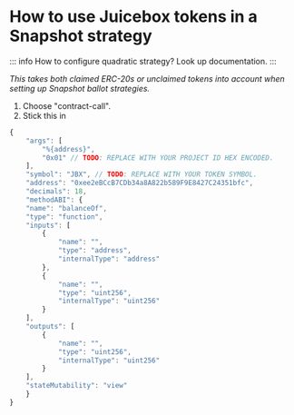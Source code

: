 # How to use Juicebox tokens in a Snapshot strategy

::: info
How to configure quadratic strategy? Look up documentation.
:::

_This takes both claimed ERC-20s or unclaimed tokens into account when setting up Snapshot ballot strategies._

1. Choose "contract-call".
2. Stick this in

```jsx
{
	"args": [
		"%{address}",
		"0x01" // TODO: REPLACE WITH YOUR PROJECT ID HEX ENCODED.
	],
	"symbol": "JBX", // TODO: REPLACE WITH YOUR TOKEN SYMBOL.
	"address": "0xee2eBCcB7CDb34a8A822b589F9E8427C24351bfc",
	"decimals": 18,
	"methodABI": {
	"name": "balanceOf",
	"type": "function",
	"inputs": [
		{
			"name": "",
			"type": "address",
			"internalType": "address"
		},
		{
			"name": "",
			"type": "uint256",
			"internalType": "uint256"
		}
	],
	"outputs": [
		{
			"name": "",
			"type": "uint256",
			"internalType": "uint256"
		}
	],
	"stateMutability": "view"
	}
}
```
